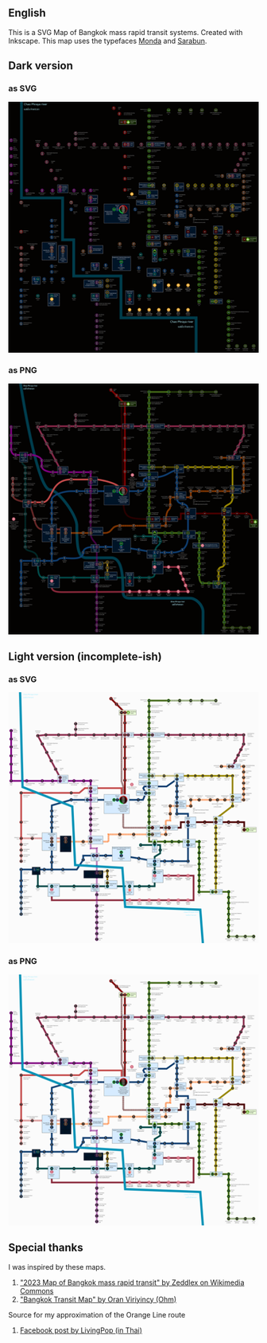 ## English
This is a SVG Map of Bangkok mass rapid transit systems. Created with Inkscape. This map uses the typefaces [Monda](https://fonts.google.com/specimen/Monda) and [Sarabun](https://fonts.google.com/specimen/Sarabun).

## Dark version
### as SVG
![alt text](https://raw.githubusercontent.com/worramaitk/bangkokmetro/refs/heads/main/2024-10-03-dark-bangkok-metro-map-beta.svg)

### as PNG
![alt text](https://raw.githubusercontent.com/worramaitk/bangkokmetro/refs/heads/main/2024-10-03-dark-bangkok-metro-map-beta.png)

## Light version (incomplete-ish)
### as SVG
![alt text](https://raw.githubusercontent.com/worramaitk/bangkokmetro/refs/heads/main/2024-10-03-light-bangkok-metro-map-beta.svg)

### as PNG
![alt text](https://raw.githubusercontent.com/worramaitk/bangkokmetro/refs/heads/main/2024-10-03-light-bangkok-metro-map-beta.png)

## Special thanks
I was inspired by these maps.
1. ["2023 Map of Bangkok mass rapid transit" by Zeddlex on Wikimedia Commons](https://commons.wikimedia.org/wiki/File:2023versionofbangkokmassrapidtransitmap.png)
2. ["Bangkok Transit Map" by Oran Viriyincy (Ohm)](https://www.bangkoktransitmap.com/)

Source for my approximation of the Orange Line route
1. [Facebook post by LivingPop (in Thai)](https://www.facebook.com/story.php?story_fbid=1063459185141155&id=100044312502215&rdid=ItUjWYgPywqTGvbr)
